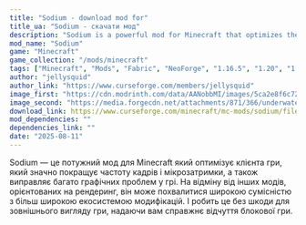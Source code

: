 ```yaml
---
title: "Sodium - download mod for"
title_ua: "Sodium - скачати мод"
description: "Sodium is a powerful mod for Minecraft that optimizes the game client, significantly improving frame rate and micro-lag, as well as fixing many graphical issues in the game."
mod_name: "Sodium"
game: "Minecraft"
game_collection: "/mods/minecraft"
tags: ["Minecraft", "Mods", "Fabric", "NeoForge", "1.16.5", "1.20", "1.20.1", "1.20.2", "1.21.1", "1.21.5", "1.21.7"]
author: "jellysquid"
author_link: "https://www.curseforge.com/members/jellysquid"
image_first: "https://cdn.modrinth.com/data/AANobbMI/images/5ca2e8f6c72f3d543dd3dc95b706964c5678d80e.png"
image_second: "https://media.forgecdn.net/attachments/871/366/underwater-lighting.webp"
download_link: https://www.curseforge.com/minecraft/mc-mods/sodium/files/all?page=1&amp;pageSize=20"
mod_dependencies: ""
dependencies_link: ""
date: "2025-08-11"
---
```


Sodium — це потужний мод для Minecraft який оптимізує клієнта гри, який значно покращує частоту кадрів і мікрозатримки, а також виправляє багато графічних проблем у грі.
На відміну від інших модів, орієнтованих на рендеринг, він може похвалитися широкою сумісністю з більш широкою екосистемою модифікацій. І робить це без шкоди для зовнішнього вигляду гри, надаючи вам справжнє відчуття блокової гри.
